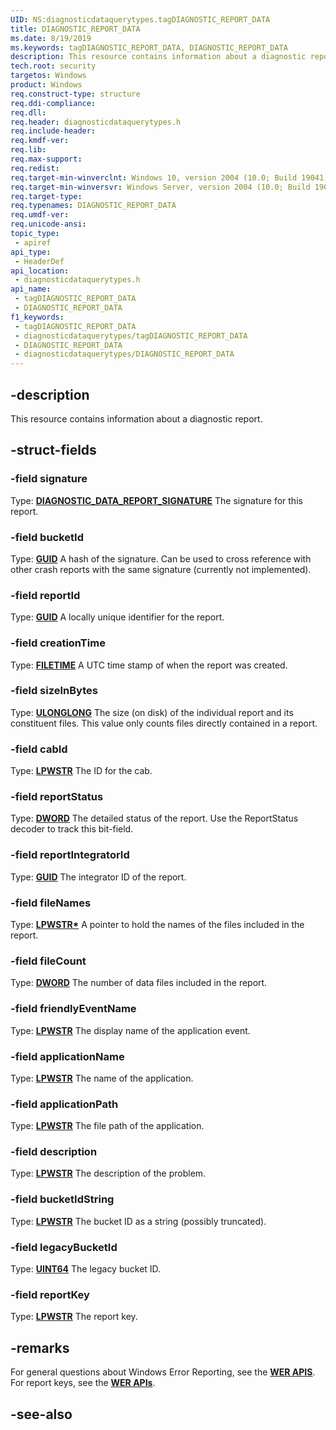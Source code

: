 ```yaml
---
UID: NS:diagnosticdataquerytypes.tagDIAGNOSTIC_REPORT_DATA
title: DIAGNOSTIC_REPORT_DATA
ms.date: 8/19/2019
ms.keywords: tagDIAGNOSTIC_REPORT_DATA, DIAGNOSTIC_REPORT_DATA
description: This resource contains information about a diagnostic report.
tech.root: security
targetos: Windows
product: Windows
req.construct-type: structure
req.ddi-compliance: 
req.dll: 
req.header: diagnosticdataquerytypes.h
req.include-header: 
req.kmdf-ver: 
req.lib: 
req.max-support: 
req.redist: 
req.target-min-winverclnt: Windows 10, version 2004 (10.0; Build 19041)
req.target-min-winversvr: Windows Server, version 2004 (10.0; Build 19041)
req.target-type: 
req.typenames: DIAGNOSTIC_REPORT_DATA
req.umdf-ver: 
req.unicode-ansi: 
topic_type:
 - apiref
api_type:
 - HeaderDef
api_location:
 - diagnosticdataquerytypes.h
api_name:
 - tagDIAGNOSTIC_REPORT_DATA
 - DIAGNOSTIC_REPORT_DATA
f1_keywords:
 - tagDIAGNOSTIC_REPORT_DATA
 - diagnosticdataquerytypes/tagDIAGNOSTIC_REPORT_DATA
 - DIAGNOSTIC_REPORT_DATA
 - diagnosticdataquerytypes/DIAGNOSTIC_REPORT_DATA
---
```


## -description

This resource contains information about a diagnostic report.

## -struct-fields

### -field signature

Type: **[DIAGNOSTIC_DATA_REPORT_SIGNATURE](/windows/win32/api/diagnosticdataquery/ns-diagnosticdataquerytypes-diagnostic_report_signature)**
The signature for this report.

### -field bucketId

Type: **[GUID](../guiddef/ns-guiddef-guid.md)**
A hash of the signature. Can be used to cross reference with other crash reports with the same signature (currently not implemented).

### -field reportId

Type: **[GUID](../guiddef/ns-guiddef-guid.md)**
A locally unique identifier for the report.

### -field creationTime

Type: **[FILETIME](../minwinbase/ns-minwinbase-filetime.md)**
A UTC time stamp of when the report was created.

### -field sizeInBytes

Type: **[ULONGLONG](/windows/win32/winprog/windows-data-types)**
The size (on disk) of the individual report and its constituent files. This value only counts files directly contained in a report.

### -field cabId

Type: **[LPWSTR](/windows/win32/winprog/windows-data-types)**
The ID for the cab.

### -field reportStatus

Type: **[DWORD](/windows/win32/winprog/windows-data-types)**
The detailed status of the report. Use the ReportStatus decoder to track this bit-field.

### -field reportIntegratorId

Type: **[GUID](../guiddef/ns-guiddef-guid.md)**
The integrator ID of the report.

### -field fileNames

Type: **[LPWSTR\*](/windows/win32/winprog/windows-data-types)**
A pointer to hold the names of the files included in the report.

### -field fileCount

Type: **[DWORD](/windows/win32/winprog/windows-data-types)**
The number of data files included in the report.

### -field friendlyEventName

Type: **[LPWSTR](/windows/win32/winprog/windows-data-types)**
The display name of the application event.

### -field applicationName

Type: **[LPWSTR](/windows/win32/winprog/windows-data-types)**
The name of the application.

### -field applicationPath

Type: **[LPWSTR](/windows/win32/winprog/windows-data-types)**
The file path of the application.

### -field description

Type: **[LPWSTR](/windows/win32/winprog/windows-data-types)**
The description of the problem.

### -field bucketIdString

Type: **[LPWSTR](/windows/win32/winprog/windows-data-types)**
The bucket ID as a string (possibly truncated).

### -field legacyBucketId

Type: **[UINT64](/windows/win32/winprog/windows-data-types)**
The legacy bucket ID.

### -field reportKey

Type: **[LPWSTR](/windows/win32/winprog/windows-data-types)**
The report key.

## -remarks

For general questions about Windows Error Reporting, see the [**WER APIS**](/windows/win32/api/_wer/).
For report keys, see the [**WER APIs**](/windows/win32/api/werapi/nf-werapi-werstoregetnextreportkey).

## -see-also
